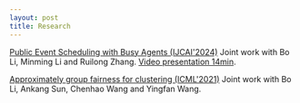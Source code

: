 ```yaml
---
layout: post
title: Research
---
```


[Public Event Scheduling with Busy Agents (IJCAI'2024)](https://arxiv.org/pdf/2404.11879) Joint work with Bo Li, Minming Li and Ruilong Zhang. [Video presentation 14min]([https://arxiv.org/pdf/2404.11879](https://cityu.zoom.us/rec/share/K3T_alEyWfRhTotRBRYEHA1v_xG0QnJAaGE_RHGqqETooHLwMoiED8TLeTH3CGok.EK5fzD5zUDHi_5dF?startTime=1728613412000)).

[Approximately group fairness for clustering (ICML'2021)](http://proceedings.mlr.press/v139/li21j/li21j.pdf) Joint work with Bo Li, Ankang Sun, Chenhao Wang and Yingfan Wang.


